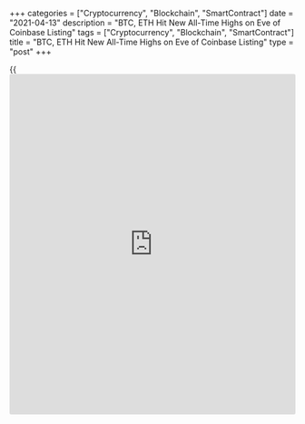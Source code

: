 +++
categories = ["Cryptocurrency", "Blockchain", "SmartContract"]
date = "2021-04-13"
description = "BTC, ETH Hit New All-Time Highs on Eve of Coinbase Listing"
tags = ["Cryptocurrency", "Blockchain", "SmartContract"]
title = "BTC, ETH Hit New All-Time Highs on Eve of Coinbase Listing"
type = "post"
+++

{{<iframe id="large-banner" src="https://www.bounty.group/#slide=19.0" width="100%" height="600" scrolling="no" style="border: 0px solid rgb(216, 221, 230); border-radius: 3px;">}}

Bitcoin and ether, the two biggest cryptocurrencies, surged to new all-
time high prices on Tuesday, the day before U.S.-based exchange
Coinbase’s highly anticipated listing on Nasdaq. Prices for [bitcoin](https://www.letsplayfx.com/blog/forex-for-bitcoin/)
(BTC), the oldest cryptocurrency and the largest by market value, rose
as high as $63,191.37, topping the previous peak price of $61,453
observed about a month ago, based on CoinDesk 20 data.

![BTC, ETH Hit New All-Time Highs on Eve of Coinbase Listing][1]

Ether, the native cryptocurrency of the Ethereum [blockchain](https://www.letsplayfx.com/blog/trade-forex-with-bitcoin/) and the
second-largest overall, set a new high water mark of $2,221.15, topping
the previous high of $2,190 set early Saturday morning. In recent
trading, the price of ETH was at $2,120.04, up 3.29% in the last 24
hours and almost 200% year to date.

Analysts had signaled that the extra publicity and [investor](https://www.fintechee.com/tutorial-for-forex-trading/investor-mode/)-relations
chatter surrounding the Coinbase listing might lead to an uptick in the
pace of cryptocurrency adoption, or at the very least, speculation. Such
heightened demand comes at a time when data extracted from the Bitcoin
[blockchain](https://www.letsplayfx.com/blog/trade-forex-with-bitcoin/) appear to show more [investor](https://www.fintechee.com/tutorial-for-forex-trading/investor-mode/)s pulling the cryptocurrency down
from big exchanges, ostensibly a sign they might be moving their
holdings offline for the long term and have little intention of selling.

In recent trading, [bitcoin](https://www.letsplayfx.com/blog/forex-for-bitcoin/)’s price had given back some of its gains,
trading at $62,757.59, up 4.55% over the last 24 hours and more than
100% year to date. The rally comes after weeks of [bitcoin](https://www.letsplayfx.com/blog/forex-for-bitcoin/) trading
sluggishly in a narrow range below $60,000. Analysts projections for
COIN’s listing are ranging from $19 billion to $230 billion, as
discussed last week.

COIN shares will provide traditional [investor](https://www.fintechee.com/tutorial-for-forex-trading/investor-mode/)s exposure to a crypto
platform that earns money from fees while avoiding the volatility and
risk of crypto assets themselves. “Coinbase will be a lower beta play,”
Delphi Digital’s Kevin Kelly told Bloomberg. The exchange recently
disclosed Q1 revenue growth of 840% year-on-year, blowing past analysts’
estimates by a big margin.

_Source:[FXPro][2]_

   1. /files/downloads/6/2/e/62e5d551135524ac80ee41d05d1c9187_e578c8c0fe6f89b20dbacf73c126f0f3.png
   2. /geturl/index/b0486cbbdda844d071e4a4f3d1e30b6dd04f57a7/